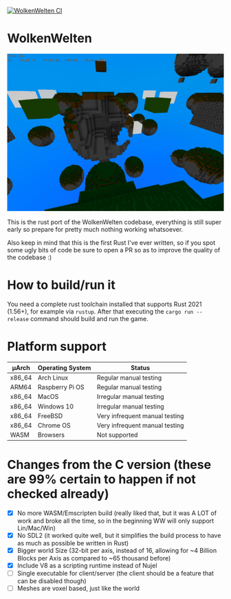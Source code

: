 [![WolkenWelten CI](https://github.com/wolkenwelten/wolkenwelten/actions/workflows/ci.yml/badge.svg?branch=master)](https://github.com/wolkenwelten/wolkenwelten/actions/workflows/ci.yml)

# WolkenWelten

![Have a screenshot](https://github.com/wolkenwelten/wolkenwelten-screenshots/raw/main/2022_10_29.jpg)

This is the rust port of the WolkenWelten codebase, everything is still super early so prepare for pretty much nothing
working whatsoever.

Also keep in mind that this is the first Rust I've ever written, so if you spot some ugly bits of code
be sure to open a PR so as to improve the quality of the codebase :)

# How to build/run it
You need a complete rust toolchain installed that supports Rust 2021 (1.56+), for example via `rustup`.
After that executing the `cargo run --release` command should build and run the game.

# Platform support

| μArch  | Operating System | Status                          |
|--------|------------------|---------------------------------|
| x86_64 | Arch Linux       | Regular manual testing          |
| ARM64  | Raspberry Pi OS  | Regular manual testing          |
| x86_64 | MacOS            | Irregular manual testing        |
| x86_64 | Windows 10       | Irregular manual testing        |
| x86_64 | FreeBSD          | Very infrequent manual testing  |
| x86_64 | Chrome OS        | Very infrequent manual testing  |
| WASM   | Browsers         | Not supported                   |

# Changes from the C version (these are 99% certain to happen if not checked already)
- [X] No more WASM/Emscripten build (really liked that, but it was A LOT of work and broke all the time, so in the beginning WW will only support Lin/Mac/Win)
- [X] No SDL2 (it worked quite well, but it simplifies the build process to have as much as possible be written in Rust)
- [X] Bigger world Size (32-bit per axis, instead of 16, allowing for ~4 Billion Blocks per Axis as compared to ~65 thousand before)
- [X] Include V8 as a scripting runtime instead of Nujel
- [ ] Single executable for client/server (the client should be a feature that can be disabled though)
- [ ] Meshes are voxel based, just like the world
